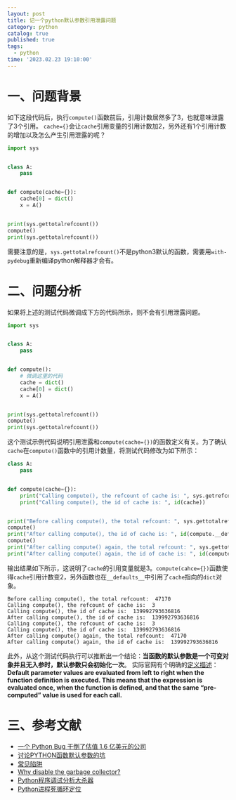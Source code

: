 ```yaml
---
layout: post
title: 记一个python默认参数引用泄露问题
category: python
catalog: true
published: true
tags:
  - python
time: '2023.02.23 19:10:00'
---
```


# 一、问题背景
如下这段代码后，执行`compute()`函数前后，引用计数居然多了3，也就意味泄露了3个引用。
`cache={}`会让`cache`引用变量的引用计数加2，另外还有1个引用计数的增加以及怎么产生引用泄露的呢？
```python
import sys


class A:
    pass


def compute(cache={}):
    cache[0] = dict()
    x = A()


print(sys.gettotalrefcount())
compute()
print(sys.gettotalrefcount())
```
需要注意的是，`sys.gettotalrefcount()`不是python3默认的函数，需要用`with-pydebug`重新编译python解释器才会有。

# 二、问题分析
如果将上述的测试代码微调成下方的代码所示，则不会有引用泄露问题。
```python
import sys


class A:
    pass


def compute():
    # 微调这里的代码
    cache = dict()
    cache[0] = dict()
    x = A()


print(sys.gettotalrefcount())
compute()
print(sys.gettotalrefcount())
```
这个测试示例代码说明引用泄露和`compute(cache={})`的函数定义有关。为了确认`cache`在`compute()`函数中的引用计数量，将测试代码修改为如下所示：
```python
class A:
    pass


def compute(cache={}):
    print("Calling compute(), the refcount of cache is: ", sys.getrefcount(cache))
    print("Calling compute(), the id of cache is: ", id(cache))


print("Before calling compute(), the total refcount: ", sys.gettotalrefcount())
compute()
print("After calling compute(), the id of cache is: ", id(compute.__defaults__[0]))
compute()
print("After calling compute() again, the total refcount: ", sys.gettotalrefcount())
print("After calling compute() again, the id of cache is: ", id(compute.__defaults__[0]))
```
输出结果如下所示，这说明了`cache`的引用变量就是3。`compute(cahce={})`函数使得`cache`引用计数变2，另外函数也在`__defaults__`中引用了`cache`指向的`dict`对象。
```shell
Before calling compute(), the total refcount:  47170
Calling compute(), the refcount of cache is:  3
Calling compute(), the id of cache is:  139992793636816
After calling compute(), the id of cache is:  139992793636816
Calling compute(), the refcount of cache is:  3
Calling compute(), the id of cache is:  139992793636816
After calling compute() again, the total refcount:  47170
After calling compute() again, the id of cache is:  139992793636816
```
此外，从这个测试代码执行可以推断出一个结论：**当函数的默认参数是一个可变对象并且无入参时，默认参数只会初始化一次**。
实际官网有个明确的[定义描述](https://docs.python.org/3.10/reference/compound_stmts.html#function-definitions)：**Default parameter values are evaluated from left to right when the function definition is executed. This means that the expression is evaluated once, when the function is defined, and that the same “pre-computed” value is used for each call.**

# 三、参考文献
- [一个 Python Bug 干倒了估值 1.6 亿美元的公司](https://mp.weixin.qq.com/s/d9fI1hTfX5IrXAjRI_n4tg)
- [讨论PYTHON函数默认参数的坑](http://blog.nsfocus.net/python/)
- [常见陷阱](https://pythonguidecn.readthedocs.io/zh/latest/writing/gotchas.html)
- [Why disable the garbage collector?](https://stackoverflow.com/questions/20495946/why-disable-the-garbage-collector)
- [Python程序调试分析大杀器](https://zhuanlan.zhihu.com/p/505344229)
- [Python进程死循环定位](http://soliloquize.org/2016/10/29/Python%E8%BF%9B%E7%A8%8B%E6%AD%BB%E5%BE%AA%E7%8E%AF%E5%AE%9A%E4%BD%8D/)

